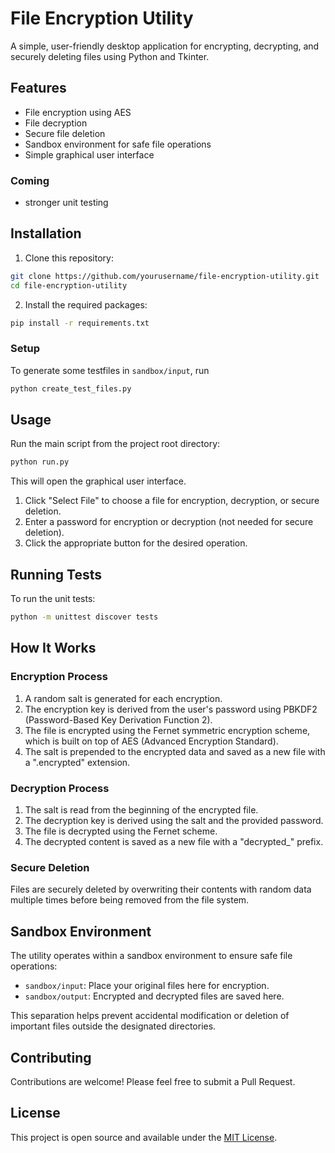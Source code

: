 # File Encryption Utility
A simple, user-friendly desktop application for encrypting, decrypting, and securely deleting files using Python and Tkinter.

## Features

- File encryption using AES
- File decryption
- Secure file deletion
- Sandbox environment for safe file operations
- Simple graphical user interface

### Coming
- stronger unit testing

## Installation

1. Clone this repository:
```bash
git clone https://github.com/yourusername/file-encryption-utility.git
cd file-encryption-utility
```
2. Install the required packages:
```bash
pip install -r requirements.txt
```

### Setup
To generate some testfiles in `sandbox/input`, run
```bash
python create_test_files.py
```

## Usage
Run the main script from the project root directory:
```bash
python run.py
```

This will open the graphical user interface.

1. Click "Select File" to choose a file for encryption, decryption, or secure deletion.
2. Enter a password for encryption or decryption (not needed for secure deletion).
3. Click the appropriate button for the desired operation.

## Running Tests

To run the unit tests:
```bash
python -m unittest discover tests
```

## How It Works

### Encryption Process

1. A random salt is generated for each encryption.
2. The encryption key is derived from the user's password using PBKDF2 (Password-Based Key Derivation Function 2).
3. The file is encrypted using the Fernet symmetric encryption scheme, which is built on top of AES (Advanced Encryption Standard).
4. The salt is prepended to the encrypted data and saved as a new file with a ".encrypted" extension.

### Decryption Process

1. The salt is read from the beginning of the encrypted file.
2. The decryption key is derived using the salt and the provided password.
3. The file is decrypted using the Fernet scheme.
4. The decrypted content is saved as a new file with a "decrypted_" prefix.

### Secure Deletion

Files are securely deleted by overwriting their contents with random data multiple times before being removed from the file system.

## Sandbox Environment

The utility operates within a sandbox environment to ensure safe file operations:

- `sandbox/input`: Place your original files here for encryption.
- `sandbox/output`: Encrypted and decrypted files are saved here.

This separation helps prevent accidental modification or deletion of important files outside the designated directories.

## Contributing

Contributions are welcome! Please feel free to submit a Pull Request.

## License

This project is open source and available under the [MIT License](LICENSE).
